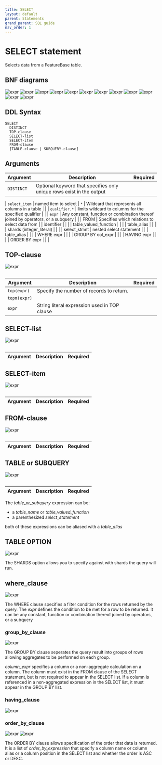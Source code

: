 ```yaml
---
title: SELECT
layout: default
parent: Statements
grand_parent: SQL guide
nav_order: 1
---
```


# SELECT statement

Selects data from a FeatureBase table.

## BNF diagrams

![expr](/assets/images/sql-guide/select_stmt.svg)
![expr](/assets/images/sql-guide/top_clause.svg)
![expr](/assets/images/sql-guide/select_list.svg)
![expr](/assets/images/sql-guide/select_item.svg)
![expr](/assets/images/sql-guide/from_clause.svg)
![expr](/assets/images/sql-guide/table_or_subquery.svg)
![expr](/assets/images/sql-guide/table_option.svg)
![expr](/assets/images/sql-guide/where_clause.svg)
![expr](/assets/images/sql-guide/group_by_clause.svg)
![expr](/assets/images/sql-guide/having_clause.svg)
![expr](/assets/images/sql-guide/order_by_clause.svg)
![expr](/assets/images/sql-guide/order_by_expression.svg)

## DDL Syntax

```
SELECT
  DISTINCT
  TOP-clause
  SELECT-list
  SELECT-item
  FROM-clause
  [TABLE-clause | SUBQUERY-clause]
```

## Arguments

| Argument | Description | Required |
|---|---|---|
| `DISTINCT` | Optional keyword that specifies only unique rows exist in the output |  |

| `select_item` | named item to select
| `*` | Wildcard that represents all columns in a table |  |
| `qualifier.*` | limits wildcard to columns for the specified qualifier |  |
| `expr` | Any constant, function or combination thereof joined by operators, or a subquery |  |
| FROM | Specifies which relations to select data from |
| identifier |  |  |
| table_valued_function |  |  |
| table_alias |  |  |
| shards (integer_literal) |  |  |
| select_stmnt | nested select statement |  |
| table_alias |  |  |
| WHERE expr |  |  |
| GROUP BY col_expr |  |  |
| HAVING expr |  |  |
| ORDER BY expr |  |  |

## TOP-clause
![expr](/assets/images/sql-guide/top_clause.svg)

```

```

| Argument | Description | Required |
|---|---|---|
| `top(expr)` | Specify the number of records to return.  |  |
| `topn(expr)` |  |  |
| `expr` | String literal expression used in TOP clause |  |

## SELECT-list

![expr](/assets/images/sql-guide/select_list.svg)

```

```

| Argument | Description | Required |
|---|---|---|

## SELECT-item

![expr](/assets/images/sql-guide/select_item.svg)

```

```


| Argument | Description | Required |
|---|---|---|


## FROM-clause

![expr](/assets/images/sql-guide/from_clause.svg)

```

```

| Argument | Description | Required |
|---|---|---|


## TABLE or SUBQUERY

![expr](/assets/images/sql-guide/table_or_subquery.svg)

```

```

| Argument | Description | Required |
|---|---|---|

The _table_or_subquery_ expression can be:

- a _table_name_ or _table_valued_function_
- a parenthesized _select_statement_

both of these expressions can be aliased with a _table_alias_

## TABLE OPTION


![expr](/assets/images/sql-guide/table_option.svg)

The SHARDS option allows you to specify against with shards the query will run.


## where_clause

![expr](/assets/images/sql-guide/where_clause.svg)

The WHERE clause specifies a filter condition for the rows returned by the query. The _expr_ defines the condition to be met for a row to be returned. It can be any constant, function or combination thereof joined by operators, or a subquery

### group_by_clause

![expr](/assets/images/sql-guide/group_by_clause.svg)

The GROUP BY clause seperates the query result into groups of rows allowing aggregates to be performed on each group.

_column_expr_ specifies a column or a non-aggregate calculation on a column. The column must exist in the FROM clause of the SELECT statement, but is not required to appear in the SELECT list.  If a column is referenced in a non-aggregated expression in the SELECT list, it must appear in the GROUP BY list.

### having_clause

![expr](/assets/images/sql-guide/having_clause.svg)

### order_by_clause

![expr](/assets/images/sql-guide/order_by_clause.svg)
![expr](/assets/images/sql-guide/order_by_expression.svg)

The ORDER BY clause allows specification of the order that data is returned. It is a list of _order_by_expression_ that specify a column name or column alias or a column position in the SELECT list and whether the order is ASC or DESC.
